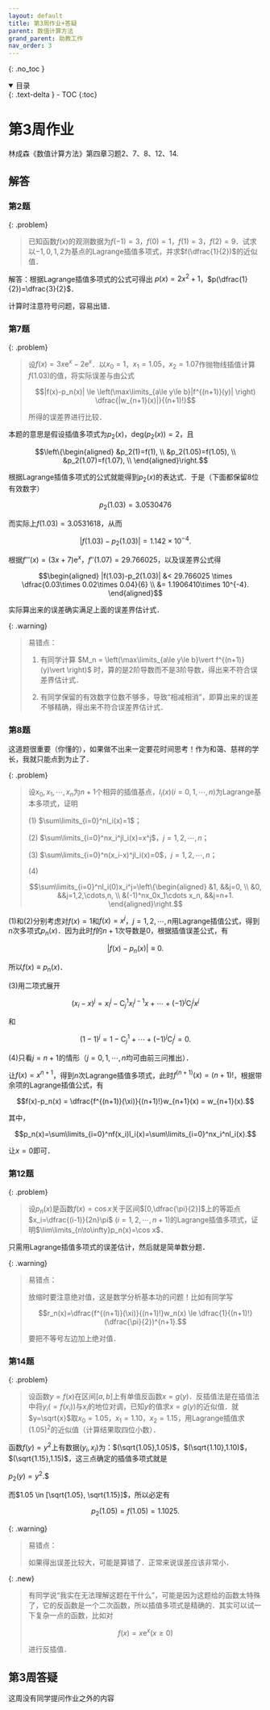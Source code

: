 ```yaml
---
layout: default
title: 第3周作业+答疑
parent: 数值计算方法
grand_parent: 助教工作
nav_order: 3
---
```


{: .no_toc }

<details open markdown="block">
  <summary>
    目录
  </summary>
  {: .text-delta }
- TOC
{:toc}
</details>


# 第3周作业

林成森《数值计算方法》第四章习题2、7、8、12、14.


## 解答

### 第2题

{: .problem}
> 已知函数$f(x)$的观测数据为$f(-1)=3$，$f(0)=1$，$f(1)=3$，$f(2)=9$．试求以$-1,0,1,2$为基点的Lagrange插值多项式，并求$f(\dfrac{1}{2})$的近似值．

解答：根据Lagrange插值多项式的公式可得出 $p(x)=2x^2+1$，$p(\dfrac{1}{2})=\dfrac{3}{2}$．

计算时注意符号问题，容易出错．

### 第7题

{: .problem}
> 设$f(x)=3x\mathrm{e}^x-2\mathrm{e}^x$．以$x_0=1$，$x_1=1.05$，$x_2=1.07$作抛物线插值计算$f(1.03)$的值，将实际误差与由公式
> 
> $$|f(x)-p_n(x)| \le \left(\max\limits_{a\le y\le b}|f^{(n+1)}(y)| \right) \dfrac{|w_{n+1}(x)|}{(n+1)!}$$
> 
> 所得的误差界进行比较．

本题的意思是假设插值多项式为$p_2(x)$，$\mathrm{deg}(p_2(x))=2$，且

$$\left\{\begin{aligned}
&p_2(1)=f(1), \\
&p_2(1.05)=f(1.05), \\
&p_2(1.07)=f(1.07), \\
\end{aligned}\right.$$

根据Lagrange插值多项式的公式就能得到$p_2(x)$的表达式．于是（下面都保留8位有效数字）

$$p_2(1.03) = 3.0530476$$

而实际上$f(1.03) = 3.0531618$，从而

$$|f(1.03)-p_2(1.03)| = 1.142\times 10^{-4}.$$

根据$f'''(x)=(3x+7)\mathrm{e}^x$，$f''(1.07)=29.766025$，以及误差界公式得

$$\begin{aligned}
|f(1.03)-p_2(1.03)| &< 29.766025 \times \dfrac{0.03\times 0.02\times 0.04}{6} \\ 
&= 1.1906410\times 10^{-4}.
\end{aligned}$$

实际算出来的误差确实满足上面的误差界估计式．

{: .warning}
> 易错点：
>
> 1. 有同学计算 $M_n = \left(\max\limits_{a\le y\le b}\vert f^{(n+1)}(y)\vert  \right)$ 时，算的是2阶导数而不是3阶导数，得出来不符合误差界估计式．
>
> 2. 有同学保留的有效数字位数不够多，导致“相减相消”，即算出来的误差不够精确，得出来不符合误差界估计式．

### 第8题

这道题很重要（你懂的），如果做不出来一定要花时间思考！作为和蔼、慈祥的学长，我就只能点到为止了．

{: .problem}
> 设$x_0,x_1,\cdots,x_n$为$n+1$个相异的插值基点，$l_i(x)(i=0,1,\cdots,n)$为Lagrange基本多项式，证明
>
> (1) $\sum\limits_{i=0}^nl_i(x)=1$；
>
> (2) $\sum\limits_{i=0}^nx_i^jl_i(x)=x^j$，$j=1,2,\cdots,n$；
>
> (3) $\sum\limits_{i=0}^n(x_i-x)^jl_i(x)=0$，$j=1,2,\cdots,n$；
>
> (4) 
>
> $$\sum\limits_{i=0}^nl_i(0)x_i^j=\left\{\begin{aligned}
&1, &&j=0, \\
&0, &&j=1,2,\cdots,n, \\
&(-1)^nx_0x_1\cdots x_n, &&j=n+1.
\end{aligned}\right.$$

(1)和(2)分别考虑对$f(x)=1$和$f(x)=x^j$，$j=1,2,\cdots,n$用Lagrange插值公式，得到$n$次多项式$p_n(x)$．因为此时$f$的$n+1$次导数是0，根据插值误差公式，有

$$|f(x)-p_n(x)|\equiv 0.$$

所以$f(x)\equiv p_n(x)$．

(3)用二项式展开

$$(x_i-x)^j=x_i^j-\mathrm{C}_j^1x_i^{j-1}x+\cdots+(-1)^j\mathrm{C}_j^jx^j$$

和

$$(1-1)^j=1-\mathrm{C}_j^1+\cdots+(-1)^j\mathrm{C}_j^j=0.$$

(4)只看$j=n+1$的情形（$j=0,1,\cdots,n$均可由前三问推出）．

让$f(x)=x^{n+1}$，得到$n$次Lagrange插值多项式，此时$f^{(n+1)}(x)=(n+1)!$，根据带余项的Lagrange插值公式，有

$$f(x)-p_n(x) = \dfrac{f^{(n+1)}(\xi)}{(n+1)!}w_{n+1}(x)
= w_{n+1}(x).$$

其中，

$$p_n(x)=\sum\limits_{i=0}^nf(x_i)l_i(x)=\sum\limits_{i=0}^nx_i^nl_i(x).$$

让$x=0$即可．

### 第12题

{: .problem}
> 设$p_n(x)$是函数$f(x)=\cos x$关于区间$[0,\dfrac{\pi}{2}]$上的等距点$x_i=\dfrac{(i-1)}{2n}\pi$ $(i=1,2,\cdots,n+1)$的Lagrange插值多项式，证明$\lim\limits_{n\to\infty}p_n(x)=\cos x$．

只需用Lagrange插值多项式的误差估计，然后就是简单数分题．

{: .warning}
> 易错点：
>
> 放缩时要注意绝对值，这是数学分析基本功的问题！比如有同学写
>
> $$r_n(x)=\dfrac{f^{(n+1)}(\xi)}{(n+1)!}w_n(x) \le \dfrac{1}{(n+1)!}(\dfrac{\pi}{2})^{n+1}.$$
>
> 要把不等号左边加上绝对值．

### 第14题

{: .problem}
> 设函数$y=f(x)$在区间$[a,b]$上有单值反函数$x=g(y)$．反插值法是在插值法中将$y_i(=f(x_i))$与$x_i$的地位对调，已知$y$的值求$x=g(y)$的近似值．就$y=\sqrt{x}$取$x_0=1.05$，$x_1=1.10$，$x_2=1.15$，用Lagrange插值求$(1.05)^2$的近似值（计算结果取四位小数）．

函数$f(y)=y^2$上有数据$(y_i,x_i)$为：$(\sqrt{1.05},1.05)$，$(\sqrt{1.10},1.10)$，$(\sqrt{1.15},1.15)$，这三点确定的插值多项式就是

$p_2(y)=y^2.$$

而$1.05 \in [\sqrt{1.05}, \sqrt{1.15}]$，所以必定有

$$p_2(1.05)=f(1.05)=1.1025.$$

{: .warning}
> 易错点：
>
> 如果得出误差比较大，可能是算错了．正常来说误差应该非常小．

{: .new}
> 有同学说“我实在无法理解这题在干什么”，可能是因为这题给的函数太特殊了，它的反函数是一个二次函数，所以插值多项式是精确的．其实可以试一下复杂一点的函数，比如对
>
> $$f(x)=x\mathrm{e}^x(x\ge 0)$$
>
> 进行反插值．



## 第3周答疑

这周没有同学提问作业之外的内容








